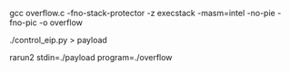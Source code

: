 gcc overflow.c -fno-stack-protector -z execstack -masm=intel -no-pie -fno-pic -o overflow

./control_eip.py > payload

rarun2 stdin=./payload program=./overflow

